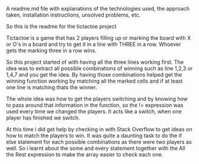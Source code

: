 <!-- # aimanskie.github.io -->

A readme.md file with explanations of the technologies used, the approach taken, installation instructions, unsolved problems, etc.

So this is the readme for the tictactoe project

Tictactoe is a game that has 2 players filling up or marking the board with X or O's in a board and try to get it in a line with THREE in a row. Whoever gets the marking three in a row wins. 

So this project started of with having all the three lines working first. The idea was to extract all possible combinations of winning such as line 1,2,3 or 1,4,7 and you get the idea. By having those combinations helped get the winning function working by matching all the marked cells and if at least one line is matching thats the winner. 

The whole idea was how to get the players switching and by knowing how to pass around that information in the function, so the != expression was used every time we changed the players. It acts like a switch, when one player has finished we switch. 

At this time i did get help by checking in with Stack Overflow to get ideas on how to match the players to win. It was quite a daunting task to do the if else statement for each possible combinations as there were two players as well. So i learnt about the some and every statement together with the All the Rest expression to make the array easier to check each one. 


